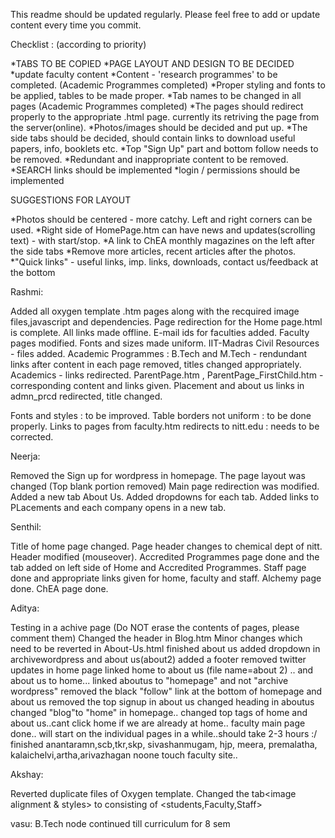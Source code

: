 This readme should be updated regularly. Please feel free to add or update content every time you commit.

Checklist : (according to priority)

*TABS TO BE COPIED
*PAGE LAYOUT AND DESIGN TO BE DECIDED
*update faculty content
*Content - 'research programmes' to be completed. (Academic Programmes completed)
*Proper styling and fonts to be applied, tables to be made proper.
*Tab names to be changed in all pages (Academic Programmes completed)
*The pages should redirect properly to the appropriate .html page. currently its retriving the page from the server(online).
*Photos/images should be decided and put up.
*The side tabs should be decided, should contain links to download useful papers, info, booklets etc.
*Top "Sign Up" part and bottom follow needs to be removed.
*Redundant and inappropriate content to be removed.
*SEARCH links should be implemented
*login / permissions should be implemented

SUGGESTIONS FOR LAYOUT

*Photos should be centered - more catchy. Left and right corners can be used.
*Right side of HomePage.htm can have news and updates(scrolling text) - with start/stop.
*A link to ChEA monthly magazines on the left after the side tabs
*Remove more articles, recent articles after the photos.
*"Quick links" - useful links, imp. links, downloads, contact us/feedback at the bottom



Rashmi:

Added all oxygen template .htm pages along with the recquired image files,javascript and dependencies.
Page redirection for the Home page.html is complete.
All links made offline.
E-mail ids for faculties added.
Faculty pages modified. Fonts and sizes made uniform.
IIT-Madras Civil Resources - files added.
Academic Programmes : B.Tech and M.Tech - rendundant links after content in each page removed, titles changed appropriately.
Academics - links redirected.
ParentPage.htm , ParentPage_FirstChild.htm - corresponding content and links given.
Placement and about us links in admn_prcd redirected, title changed.

Fonts and styles : to be improved.
Table borders not uniform : to be done properly.
Links to pages from faculty.htm redirects to nitt.edu : needs to be corrected.

Neerja:

Removed the Sign up for wordpress in homepage.
The page layout was changed (Top blank portion removed)
Main page redirection was modified.
Added a new tab About Us.
Added dropdowns for each tab.
Added links to PLacements and each company opens in a new tab.

Senthil:

Title of home page changed.
Page header changes to chemical dept of nitt.
Header modified (mouseover).
Accredited Programmes page done and the tab added on left side of Home and Accredited Programmes.
Staff page done and appropriate links given for home, faculty and staff.
Alchemy page done.
ChEA page done.

Aditya:

Testing in a achive page (Do NOT erase the contents of pages, please comment them)
Changed the header in Blog.htm
Minor changes which need to be reverted in About-Us.html
finished about us
added dropdown in archivewordpress and about us(about2)
added a footer
removed twitter updates in home page
linked home to about us (file name=about 2) .. and about us to home...
linked aboutus to "homepage" and not "archive wordpress"
removed the black "follow" link at the bottom of homepage and about us
removed the top signup in about us
changed heading in aboutus
changed "blog"to "home" in homepage..
changed top tags of home and about us..cant click home if we are already at home..
faculty main page done.. will start on the individual pages in a while..should take 2-3 hours :/
finished anantaramn,scb,tkr,skp, sivashanmugam, hjp, meera, premalatha, kalaichelvi,artha,arivazhagan
noone touch faculty site..

Akshay:

Reverted duplicate files of Oxygen template.
Changed the tab<image alignment & styles> to <people> consisting of <students,Faculty,Staff> 

vasu:
B.Tech node continued till curriculum for 8 sem

